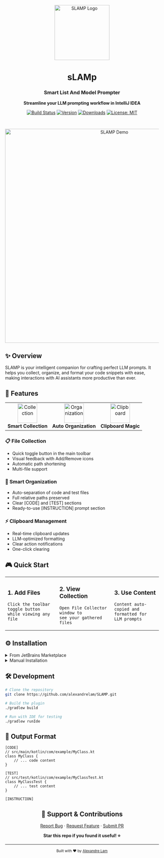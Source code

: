 <!-- Plugin description -->
<div align="center">
  <img src="https://github.com/user-attachments/assets/c8a23542-35c4-42b5-9d6f-c56eae9eb843" alt="SLAMP Logo" width="180"/>

  <h1>sLAMp</h1>
  <h3>Smart List And Model Prompter</h3>

  <p align="center">
    <strong>Streamline your LLM prompting workflow in IntelliJ IDEA</strong>
  </p>

  <p align="center">
    <a href="https://github.com/alexandrelam/SLAMP/actions"><img src="https://github.com/alexandrelam/SLAMP/workflows/Build/badge.svg" alt="Build Status"></a>
    <a href="https://plugins.jetbrains.com/plugin/MARKETPLACE_ID"><img src="https://img.shields.io/jetbrains/plugin/v/MARKETPLACE_ID.svg" alt="Version"></a>
    <a href="https://plugins.jetbrains.com/plugin/MARKETPLACE_ID"><img src="https://img.shields.io/jetbrains/plugin/d/MARKETPLACE_ID.svg" alt="Downloads"></a>
    <a href="https://opensource.org/licenses/MIT"><img src="https://img.shields.io/badge/License-MIT-yellow.svg" alt="License: MIT"></a>
  </p>

  <br/>

  <p align="center">
    <img src="screenshot-or-demo-gif-here" width="700" alt="SLAMP Demo"/>
  </p>
</div>

## ✨ Overview

SLAMP is your intelligent companion for crafting perfect LLM prompts. It helps you collect, organize, and format your code snippets with ease, making interactions with AI assistants more productive than ever.

## 🚀 Features

<div align="center">
  <table>
    <tr>
      <td align="center">
        <img width="64" src="https://raw.githubusercontent.com/githubnext/twemoji/main/assets/72x72/1f4cb.png" alt="Collection"><br/>
        <strong>Smart Collection</strong>
      </td>
      <td align="center">
        <img width="64" src="https://raw.githubusercontent.com/githubnext/twemoji/main/assets/72x72/2699.png" alt="Organization"><br/>
        <strong>Auto Organization</strong>
      </td>
      <td align="center">
        <img width="64" src="https://raw.githubusercontent.com/githubnext/twemoji/main/assets/72x72/1f4cb.png" alt="Clipboard"><br/>
        <strong>Clipboard Magic</strong>
      </td>
    </tr>
  </table>
</div>

### 📋 File Collection
- Quick toggle button in the main toolbar
- Visual feedback with Add/Remove icons
- Automatic path shortening
- Multi-file support

### 🎯 Smart Organization
- Auto-separation of code and test files
- Full relative paths preserved
- Clear [CODE] and [TEST] sections
- Ready-to-use [INSTRUCTION] prompt section

### ⚡ Clipboard Management
- Real-time clipboard updates
- LLM-optimized formatting
- Clear action notifications
- One-click clearing

## 🎮 Quick Start

<table>
<tr>
<td>

### 1. Add Files
```
Click the toolbar toggle button
while viewing any file
```

</td>
<td>

### 2. View Collection
```
Open File Collector window to
see your gathered files
```

</td>
<td>

### 3. Use Content
```
Content auto-copied and
formatted for LLM prompts
```

</td>
</tr>
</table>

## ⚙️ Installation

<details>
<summary>From JetBrains Marketplace</summary>

1. Open IntelliJ IDEA
2. Navigate to: `Settings/Preferences` > `Plugins` > `Marketplace`
3. Search for "SLAMP"
4. Click `Install`

</details>

<details>
<summary>Manual Installation</summary>

1. Download the [latest release](https://github.com/alexandrelam/SLAMP/releases/latest)
2. In IntelliJ IDEA:
   - Go to `Settings/Preferences` > `Plugins`
   - Click ⚙️ > `Install plugin from disk...`
   - Select the downloaded file

</details>

## 🛠️ Development

```bash
# Clone the repository
git clone https://github.com/alexandrelam/SLAMP.git

# Build the plugin
./gradlew build

# Run with IDE for testing
./gradlew runIde
```

## 📝 Output Format

```
[CODE]
// src/main/kotlin/com/example/MyClass.kt
class MyClass {
    // ... code content
}

[TEST]
// src/test/kotlin/com/example/MyClassTest.kt
class MyClassTest {
    // ... test content
}

[INSTRUCTION]
```

<div align="center">

## 💖 Support & Contributions

<p>
  <a href="https://github.com/alexandrelam/SLAMP/issues">Report Bug</a>
  ·
  <a href="https://github.com/alexandrelam/SLAMP/issues">Request Feature</a>
  ·
  <a href="https://github.com/alexandrelam/SLAMP/pulls">Submit PR</a>
</p>

<p>
  <strong>Star this repo if you found it useful! ⭐</strong>
</p>

---

<sub>Built with ❤️ by <a href="https://github.com/alexandrelam">Alexandre Lam</a></sub>

</div>
<!-- Plugin description end -->
